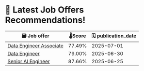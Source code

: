 # 🚀 Latest Job Offers Recommendations!
| 🗃️ **Job offer** | 🌡️**Score** | 🗓️ **publication_date** |
|---|---|---|
| [Data Engineer Associate](https://co.linkedin.com/jobs/view/data-engineer-associate-at-scotiabank-4231284339) | 77.49% | 2025-07-01 |
| [Data Engineer](https://co.linkedin.com/jobs/view/data-engineer-at-emapta-global-4253543042) | 79.00% | 2025-06-30 |
| [Senior AI Engineer](https://co.linkedin.com/jobs/view/senior-ai-engineer-at-sparq-4244496997) | 87.66% | 2025-06-25 |
